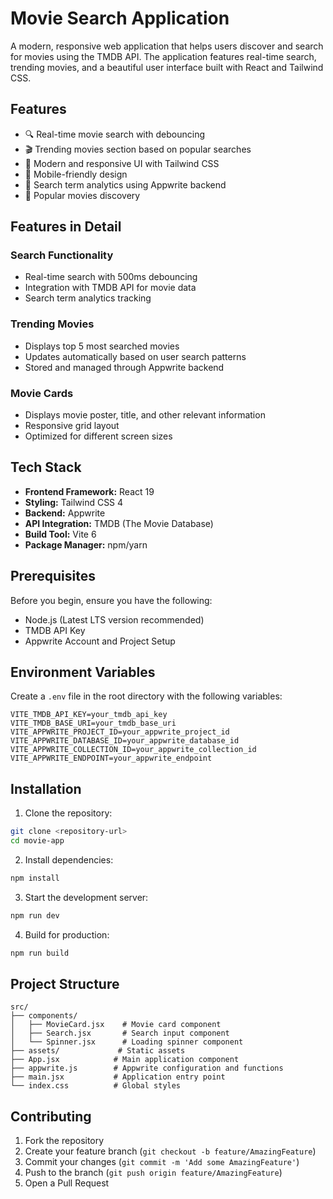 # Movie Search Application

A modern, responsive web application that helps users discover and search for movies using the TMDB API. The application features real-time search, trending movies, and a beautiful user interface built with React and Tailwind CSS.

## Features

- 🔍 Real-time movie search with debouncing
- 🎬 Trending movies section based on popular searches
- 🎨 Modern and responsive UI with Tailwind CSS
- 📱 Mobile-friendly design
- 🔄 Search term analytics using Appwrite backend
- 🎯 Popular movies discovery

## Features in Detail

### Search Functionality
- Real-time search with 500ms debouncing
- Integration with TMDB API for movie data
- Search term analytics tracking

### Trending Movies
- Displays top 5 most searched movies
- Updates automatically based on user search patterns
- Stored and managed through Appwrite backend

### Movie Cards
- Displays movie poster, title, and other relevant information
- Responsive grid layout
- Optimized for different screen sizes

## Tech Stack

- **Frontend Framework:** React 19
- **Styling:** Tailwind CSS 4
- **Backend:** Appwrite
- **API Integration:** TMDB (The Movie Database)
- **Build Tool:** Vite 6
- **Package Manager:** npm/yarn

## Prerequisites

Before you begin, ensure you have the following:
- Node.js (Latest LTS version recommended)
- TMDB API Key
- Appwrite Account and Project Setup

## Environment Variables

Create a `.env` file in the root directory with the following variables:

```env
VITE_TMDB_API_KEY=your_tmdb_api_key
VITE_TMDB_BASE_URI=your_tmdb_base_uri
VITE_APPWRITE_PROJECT_ID=your_appwrite_project_id
VITE_APPWRITE_DATABASE_ID=your_appwrite_database_id
VITE_APPWRITE_COLLECTION_ID=your_appwrite_collection_id
VITE_APPWRITE_ENDPOINT=your_appwrite_endpoint
```

## Installation

1. Clone the repository:
```bash
git clone <repository-url>
cd movie-app
```

2. Install dependencies:
```bash
npm install
```

3. Start the development server:
```bash
npm run dev
```

4. Build for production:
```bash
npm run build
```

## Project Structure

```
src/
├── components/
│   ├── MovieCard.jsx    # Movie card component
│   ├── Search.jsx       # Search input component
│   └── Spinner.jsx      # Loading spinner component
├── assets/             # Static assets
├── App.jsx            # Main application component
├── appwrite.js        # Appwrite configuration and functions
├── main.jsx           # Application entry point
└── index.css          # Global styles
```

## Contributing

1. Fork the repository
2. Create your feature branch (`git checkout -b feature/AmazingFeature`)
3. Commit your changes (`git commit -m 'Add some AmazingFeature'`)
4. Push to the branch (`git push origin feature/AmazingFeature`)
5. Open a Pull Request